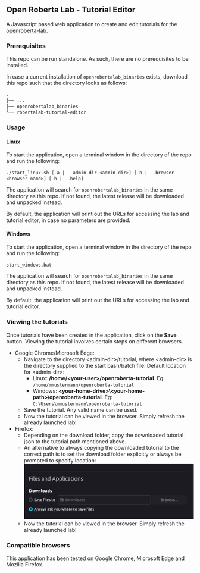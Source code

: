 ## Open Roberta Lab - Tutorial Editor

A Javascript based web application to create and edit tutorials for the [openroberta-lab](https://github.com/OpenRoberta/openroberta-lab).

### Prerequisites

This repo can be run standalone. As such, there are no prerequisites to be installed.

In case a current installation of `openrobertalab_binaries` exists, download this repo such that the directory looks as follows:
```
.
├── ...
├── openrobertalab_binaries
└── robertalab-tutorial-editor
```

### Usage

#### Linux
To start the application, open a terminal window in the directory of the repo and run the following:
```shell
./start_linux.sh [-a | --admin-dir <admin-dir>] [-b | --browser <browser-name>] [-h | --help]
```

The application will search for `openrobertalab_binaries` in the same directory as this repo.
If not found, the latest release will be downloaded and unpacked instead.

By default, the application will print out the URLs for accessing the lab and tutorial editor, in case no parameters are provided.

#### Windows

To start the application, open a terminal window in the directory of the repo and run the following:
```shell
start_windows.bat
```

The application will search for `openrobertalab_binaries` in the same directory as this repo.
If not found, the latest release will be downloaded and unpacked instead.

By default, the application will print out the URLs for accessing the lab and tutorial editor.

### Viewing the tutorials
Once tutorials have been created in the application, click on the **Save** button. Viewing the tutorial involves certain steps on different browsers.
* Google Chrome/Microsoft Edge:
  * Navigate to the directory \<admin-dir\>/tutorial, where \<admin-dir\> is the directory supplied to the start bash/batch file. Default location for \<admin-dir\>:
    * Linux: **/home/\<your-user\>/openroberta-tutorial**. Eg:
      `/home/mmustermann/openroberta-tutorial`
    * Windows: **\<your-home-drive\>\\<your-home-path\>\openroberta-tutorial**. Eg:
      `C:\Users\mmustermann\openroberta-tutorial`
  * Save the tutorial. Any valid name can be used.
  * Now the tutorial can be viewed in the browser. Simply refresh the already launched lab!
* Firefox:
  * Depending on the download folder, copy the downloaded tutorial json to the tutorial path mentioned above.
  * An alternative to always copying the downloaded tutorial to the correct path is to set the download folder explicitly or always be prompted to specify location: 
    ![Firefox settings](firefox-settings.png)
  * Now the tutorial can be viewed in the browser. Simply refresh the already launched lab!

### Compatible browsers

This application has been tested on Google Chrome, Microsoft Edge and Mozilla Firefox.